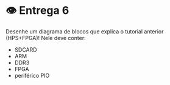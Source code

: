 # 👁 Entrega 6

Desenhe um diagrama de blocos que explica o tutorial anterior (HPS+FPGA)! Nele
deve conter:

- SDCARD
- ARM
- DDR3
- FPGA
- periférico PIO
